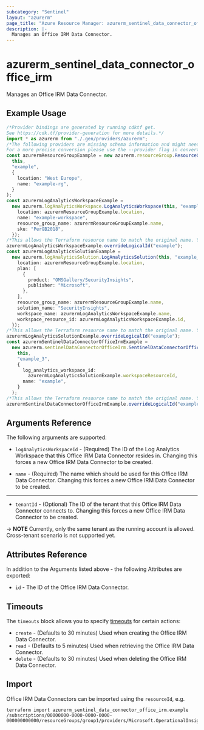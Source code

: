 ```yaml
---
subcategory: "Sentinel"
layout: "azurerm"
page_title: "Azure Resource Manager: azurerm_sentinel_data_connector_office_irm"
description: |-
  Manages an Office IRM Data Connector.
---
```


# azurerm\_sentinel\_data\_connector\_office\_irm

Manages an Office IRM Data Connector.

## Example Usage

```typescript
/*Provider bindings are generated by running cdktf get.
See https://cdk.tf/provider-generation for more details.*/
import * as azurerm from "./.gen/providers/azurerm";
/*The following providers are missing schema information and might need manual adjustments to synthesize correctly: azurerm.
For a more precise conversion please use the --provider flag in convert.*/
const azurermResourceGroupExample = new azurerm.resourceGroup.ResourceGroup(
  this,
  "example",
  {
    location: "West Europe",
    name: "example-rg",
  }
);
const azurermLogAnalyticsWorkspaceExample =
  new azurerm.logAnalyticsWorkspace.LogAnalyticsWorkspace(this, "example_1", {
    location: azurermResourceGroupExample.location,
    name: "example-workspace",
    resource_group_name: azurermResourceGroupExample.name,
    sku: "PerGB2018",
  });
/*This allows the Terraform resource name to match the original name. You can remove the call if you don't need them to match.*/
azurermLogAnalyticsWorkspaceExample.overrideLogicalId("example");
const azurermLogAnalyticsSolutionExample =
  new azurerm.logAnalyticsSolution.LogAnalyticsSolution(this, "example_2", {
    location: azurermResourceGroupExample.location,
    plan: [
      {
        product: "OMSGallery/SecurityInsights",
        publisher: "Microsoft",
      },
    ],
    resource_group_name: azurermResourceGroupExample.name,
    solution_name: "SecurityInsights",
    workspace_name: azurermLogAnalyticsWorkspaceExample.name,
    workspace_resource_id: azurermLogAnalyticsWorkspaceExample.id,
  });
/*This allows the Terraform resource name to match the original name. You can remove the call if you don't need them to match.*/
azurermLogAnalyticsSolutionExample.overrideLogicalId("example");
const azurermSentinelDataConnectorOfficeIrmExample =
  new azurerm.sentinelDataConnectorOfficeIrm.SentinelDataConnectorOfficeIrm(
    this,
    "example_3",
    {
      log_analytics_workspace_id:
        azurermLogAnalyticsSolutionExample.workspaceResourceId,
      name: "example",
    }
  );
/*This allows the Terraform resource name to match the original name. You can remove the call if you don't need them to match.*/
azurermSentinelDataConnectorOfficeIrmExample.overrideLogicalId("example");

```

## Arguments Reference

The following arguments are supported:

*   `logAnalyticsWorkspaceId` - (Required) The ID of the Log Analytics Workspace that this Office IRM Data Connector resides in. Changing this forces a new Office IRM Data Connector to be created.

*   `name` - (Required) The name which should be used for this Office IRM Data Connector. Changing this forces a new Office IRM Data Connector to be created.

***

* `tenantId` - (Optional) The ID of the tenant that this Office IRM Data Connector connects to. Changing this forces a new Office IRM Data Connector to be created.

\-> **NOTE** Currently, only the same tenant as the running account is allowed. Cross-tenant scenario is not supported yet.

## Attributes Reference

In addition to the Arguments listed above - the following Attributes are exported:

* `id` - The ID of the Office IRM Data Connector.

## Timeouts

The `timeouts` block allows you to specify [timeouts](https://www.terraform.io/language/resources/syntax#operation-timeouts) for certain actions:

* `create` - (Defaults to 30 minutes) Used when creating the Office IRM Data Connector.
* `read` - (Defaults to 5 minutes) Used when retrieving the Office IRM Data Connector.
* `delete` - (Defaults to 30 minutes) Used when deleting the Office IRM Data Connector.

## Import

Office IRM Data Connectors can be imported using the `resourceId`, e.g.

```shell
terraform import azurerm_sentinel_data_connector_office_irm.example /subscriptions/00000000-0000-0000-0000-000000000000/resourceGroups/group1/providers/Microsoft.OperationalInsights/workspaces/workspace1/providers/Microsoft.SecurityInsights/dataConnectors/dc1
```

